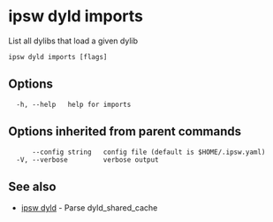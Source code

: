 # ipsw dyld imports

List all dylibs that load a given dylib

```
ipsw dyld imports [flags]
```

## Options

```
  -h, --help   help for imports
```

## Options inherited from parent commands

```
      --config string   config file (default is $HOME/.ipsw.yaml)
  -V, --verbose         verbose output
```

## See also

* [ipsw dyld](/cmd/ipsw_dyld/)	 - Parse dyld_shared_cache

